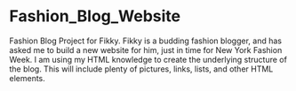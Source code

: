 # Fashion_Blog_Website
Fashion Blog Project for Fikky.
Fikky is a budding fashion blogger, and has asked me to build a new website for him, just in time for New York Fashion Week.
I am using my HTML knowledge to create the underlying structure of the blog.
This will include plenty of pictures, links, lists, and other HTML elements.
